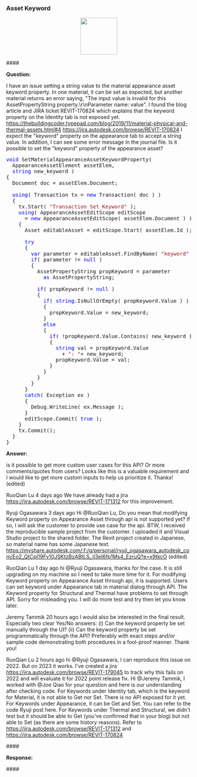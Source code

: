 <head>
<meta http-equiv="Content-Type" content="text/html; charset=utf-8">
<link rel="stylesheet" type="text/css" href="bc.css">
<script src="https://cdn.rawgit.com/google/code-prettify/master/loader/run_prettify.js" type="text/javascript"></script>
</head>

<!---


twitter:

add #thebuildingcoder

Painting stairs and shooting for the beams with the #RevitAPI @AutodeskForge @AutodeskRevit #bim #DynamoBim #ForgeDevCon https://autode.sk/paintstair

Two Revit API discussion forum threads that I am currently involved in
&ndash; Painting stairs
&ndash; Ray tracing vs bounding box to find beams intersecting columns...

linkedin:

Painting stairs and shooting for the beams with the #RevitAPI

https://autode.sk/paintstair

Two Revit API discussion forum threads that I am currently involved in:

- Painting stairs
- Ray tracing vs bounding box to find beams intersecting columns...

#bim #DynamoBim #ForgeDevCon #Revit #API #IFC #SDK #AI #VisualStudio #Autodesk #AEC #adsk

the [Revit API discussion forum](http://forums.autodesk.com/t5/revit-api-forum/bd-p/160) thread

<center>
<img src="img/" alt="" title="" width="600"/>
<p style="font-size: 80%; font-style:italic"></p>
</center>

**Question:** 

**Answer:** 

Many thanks to  for this very helpful explanation!

-->

### Asset Keyword



<center>
<img src="img/" alt="" title="" width="100"/> <!-- 860 -->
</center>


####<a name="2"></a> 

**Question:**

I have an issue setting a string value to the material appearance asset keyword property.
In one material, it can be set as expected, but another material returns an error saying, "The input value is invalid for this AssetPropertyString property.\r\nParameter name: value".
I found the blog article and JIRA ticket REVIT-170824 which explains that the keyword property on the Identity tab is not exposed yet.
https://thebuildingcoder.typepad.com/blog/2019/11/material-physical-and-thermal-assets.html#4
https://jira.autodesk.com/browse/REVIT-170824
I expect the "keyword" property on the appearance tab to accept a string value.
In addition, I can see some error message in the journal file.
Is it possible to set the "keyword" property of the appearance asset?

<pre class="code">
<span style="color:blue;">void</span>&nbsp;SetMaterialAppearanceAssetKeywordProperty(
&nbsp;&nbsp;AppearanceAssetElement&nbsp;assetElem,
&nbsp;&nbsp;<span style="color:blue;">string</span>&nbsp;new_keyword&nbsp;)
{
&nbsp;&nbsp;Document&nbsp;doc&nbsp;=&nbsp;assetElem.Document;

&nbsp;&nbsp;<span style="color:blue;">using</span>(&nbsp;Transaction&nbsp;tx&nbsp;=&nbsp;<span style="color:blue;">new</span>&nbsp;Transaction(&nbsp;doc&nbsp;)&nbsp;)
&nbsp;&nbsp;{
&nbsp;&nbsp;&nbsp;&nbsp;tx.Start(&nbsp;<span style="color:#a31515;">&quot;Transaction&nbsp;Set&nbsp;Keyword&quot;</span>&nbsp;);
&nbsp;&nbsp;&nbsp;&nbsp;<span style="color:blue;">using</span>(&nbsp;AppearanceAssetEditScope&nbsp;editScope&nbsp;
&nbsp;&nbsp;&nbsp;&nbsp;&nbsp;&nbsp;=&nbsp;<span style="color:blue;">new</span>&nbsp;AppearanceAssetEditScope(&nbsp;assetElem.Document&nbsp;)&nbsp;)
&nbsp;&nbsp;&nbsp;&nbsp;{
&nbsp;&nbsp;&nbsp;&nbsp;&nbsp;&nbsp;Asset&nbsp;editableAsset&nbsp;=&nbsp;editScope.Start(&nbsp;assetElem.Id&nbsp;);
 
&nbsp;&nbsp;&nbsp;&nbsp;&nbsp;&nbsp;<span style="color:blue;">try</span>
&nbsp;&nbsp;&nbsp;&nbsp;&nbsp;&nbsp;{
&nbsp;&nbsp;&nbsp;&nbsp;&nbsp;&nbsp;&nbsp;&nbsp;<span style="color:blue;">var</span>&nbsp;parameter&nbsp;=&nbsp;editableAsset.FindByName(&nbsp;<span style="color:#a31515;">&quot;keyword&quot;</span>&nbsp;);
&nbsp;&nbsp;&nbsp;&nbsp;&nbsp;&nbsp;&nbsp;&nbsp;<span style="color:blue;">if</span>(&nbsp;parameter&nbsp;!=&nbsp;<span style="color:blue;">null</span>&nbsp;)
&nbsp;&nbsp;&nbsp;&nbsp;&nbsp;&nbsp;&nbsp;&nbsp;{
&nbsp;&nbsp;&nbsp;&nbsp;&nbsp;&nbsp;&nbsp;&nbsp;&nbsp;&nbsp;AssetPropertyString&nbsp;propKeyword&nbsp;=&nbsp;parameter&nbsp;
&nbsp;&nbsp;&nbsp;&nbsp;&nbsp;&nbsp;&nbsp;&nbsp;&nbsp;&nbsp;&nbsp;&nbsp;<span style="color:blue;">as</span>&nbsp;AssetPropertyString;
 
&nbsp;&nbsp;&nbsp;&nbsp;&nbsp;&nbsp;&nbsp;&nbsp;&nbsp;&nbsp;<span style="color:blue;">if</span>(&nbsp;propKeyword&nbsp;!=&nbsp;<span style="color:blue;">null</span>&nbsp;)
&nbsp;&nbsp;&nbsp;&nbsp;&nbsp;&nbsp;&nbsp;&nbsp;&nbsp;&nbsp;{
&nbsp;&nbsp;&nbsp;&nbsp;&nbsp;&nbsp;&nbsp;&nbsp;&nbsp;&nbsp;&nbsp;&nbsp;<span style="color:blue;">if</span>(&nbsp;<span style="color:blue;">string</span>.IsNullOrEmpty(&nbsp;propKeyword.Value&nbsp;)&nbsp;)
&nbsp;&nbsp;&nbsp;&nbsp;&nbsp;&nbsp;&nbsp;&nbsp;&nbsp;&nbsp;&nbsp;&nbsp;{
&nbsp;&nbsp;&nbsp;&nbsp;&nbsp;&nbsp;&nbsp;&nbsp;&nbsp;&nbsp;&nbsp;&nbsp;&nbsp;&nbsp;propKeyword.Value&nbsp;=&nbsp;new_keyword;
&nbsp;&nbsp;&nbsp;&nbsp;&nbsp;&nbsp;&nbsp;&nbsp;&nbsp;&nbsp;&nbsp;&nbsp;}
&nbsp;&nbsp;&nbsp;&nbsp;&nbsp;&nbsp;&nbsp;&nbsp;&nbsp;&nbsp;&nbsp;&nbsp;<span style="color:blue;">else</span>
&nbsp;&nbsp;&nbsp;&nbsp;&nbsp;&nbsp;&nbsp;&nbsp;&nbsp;&nbsp;&nbsp;&nbsp;{
&nbsp;&nbsp;&nbsp;&nbsp;&nbsp;&nbsp;&nbsp;&nbsp;&nbsp;&nbsp;&nbsp;&nbsp;&nbsp;&nbsp;<span style="color:blue;">if</span>(&nbsp;!propKeyword.Value.Contains(&nbsp;new_keyword&nbsp;)&nbsp;)
&nbsp;&nbsp;&nbsp;&nbsp;&nbsp;&nbsp;&nbsp;&nbsp;&nbsp;&nbsp;&nbsp;&nbsp;&nbsp;&nbsp;{
&nbsp;&nbsp;&nbsp;&nbsp;&nbsp;&nbsp;&nbsp;&nbsp;&nbsp;&nbsp;&nbsp;&nbsp;&nbsp;&nbsp;&nbsp;&nbsp;<span style="color:blue;">string</span>&nbsp;val&nbsp;=&nbsp;propKeyword.Value&nbsp;
&nbsp;&nbsp;&nbsp;&nbsp;&nbsp;&nbsp;&nbsp;&nbsp;&nbsp;&nbsp;&nbsp;&nbsp;&nbsp;&nbsp;&nbsp;&nbsp;&nbsp;&nbsp;+&nbsp;<span style="color:#a31515;">&quot;:&nbsp;&quot;</span>+&nbsp;new_keyword;
&nbsp;&nbsp;&nbsp;&nbsp;&nbsp;&nbsp;&nbsp;&nbsp;&nbsp;&nbsp;&nbsp;&nbsp;&nbsp;&nbsp;&nbsp;&nbsp;propKeyword.Value&nbsp;=&nbsp;val;
&nbsp;&nbsp;&nbsp;&nbsp;&nbsp;&nbsp;&nbsp;&nbsp;&nbsp;&nbsp;&nbsp;&nbsp;&nbsp;&nbsp;}
&nbsp;&nbsp;&nbsp;&nbsp;&nbsp;&nbsp;&nbsp;&nbsp;&nbsp;&nbsp;&nbsp;&nbsp;}
&nbsp;&nbsp;&nbsp;&nbsp;&nbsp;&nbsp;&nbsp;&nbsp;&nbsp;&nbsp;}
&nbsp;&nbsp;&nbsp;&nbsp;&nbsp;&nbsp;&nbsp;&nbsp;}
&nbsp;&nbsp;&nbsp;&nbsp;&nbsp;&nbsp;}
&nbsp;&nbsp;&nbsp;&nbsp;&nbsp;&nbsp;<span style="color:blue;">catch</span>(&nbsp;Exception&nbsp;ex&nbsp;)
&nbsp;&nbsp;&nbsp;&nbsp;&nbsp;&nbsp;{
&nbsp;&nbsp;&nbsp;&nbsp;&nbsp;&nbsp;&nbsp;&nbsp;Debug.WriteLine(&nbsp;ex.Message&nbsp;);
&nbsp;&nbsp;&nbsp;&nbsp;&nbsp;&nbsp;}
&nbsp;&nbsp;&nbsp;&nbsp;&nbsp;&nbsp;editScope.Commit(&nbsp;<span style="color:blue;">true</span>&nbsp;);
&nbsp;&nbsp;&nbsp;&nbsp;}
&nbsp;&nbsp;&nbsp;&nbsp;tx.Commit();
&nbsp;&nbsp;}
}
</pre>


**Answer:**

is it possible to get more custom user cases for this API? Or more comments/quotes from users? Looks like this is a valuable requirement and I would like to get more custom inputs to help us prioritize it. Thanks! (edited) 

RuoQian Lu  4 days ago
We have already had a jira https://jira.autodesk.com/browse/REVIT-171312 for this improvement.

Ryuji Ogasawara  3 days ago
Hi @RuoQian Lu,
Do you mean that modifying Keyword property on Appearance Asset through api is not supported yet?
If so, I will ask the customer to provide use case for the api.
BTW, I received the reproducible sample project from the customer.
I uploaded it and  Visual Studio project to the shared folder.
The Revit project created in Japanese, so material name has some Japanese text.
https://myshare.autodesk.com/:f:/g/personal/ryuji_ogasawara_autodesk_com/Eo2_QtCpI19Fv10JSKtzBzABtLS_jI3eI6fp1Ms4_EzruQ?e=x9tkcO (edited) 

RuoQian Lu  1 day ago
hi @Ryuji Ogasawara, thanks for the case. It is still upgrading on my machine so I need to take more time for it.
For modifying Keyword property on Appearance Asset through api, it is supported. Users can set keyword under Appearance tab in material dialog through API.
The Keyword property for Structural and Thermal have problems to set through API. Sorry for misleading you.
I will do more test and try then let you know later.

Jeremy Tammik  20 hours ago
I would also be interested in the final result. Especially two clear Yes/No answers: (i) Can the keyword property be set manually through the UI?  (ii) Can the keyword property be set programmatically through the API? Preferably with exact steps and/or sample code demonstrating both procedures in a fool-proof manner. Thank you!

RuoQian Lu  2 hours ago
hi @Ryuji Ogasawara, I can reproduce this issue on 2022. But on 2023 it works. I've created a jira https://jira.autodesk.com/browse/REVIT-179045 to track why this fails on 2022 and will evaluate it for 2022 point release fix.
Hi @Jeremy Tammik, I worked with @Joe Qiao for your question and here is our understanding after checking code.
For Keywords under Identity tab, which is the keyword for Material, it is not able to Get nor Set. There is no API exposed for it yet.
For Keywords under Appearance, it can be Get and Set. You can refer to the code Ryuji post here.
For Keywords under Thermal and Structural, we didn't test but it should be able to Get (you've confirmed that in your blog) but not able to Set (as there are some history reasons). Refer to https://jira.autodesk.com/browse/REVIT-171312 and https://jira.autodesk.com/browse/REVIT-170824




####<a name="4"></a> 

**Response:**  


####<a name="5"></a> 




